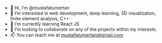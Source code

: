 - 👋 Hi, I’m @mustafatumertan
- 👀 I’m interested in web development, deep learning, 3D visualization, finite element analysis, C++
- 🌱 I’m currently learning React JS
- 💞️ I’m looking to collaborate on any of the projects within my interests.
- 📫 You can reach me at mustafatumertan@gmail.com

<!---
mustafatumertan/mustafatumertan is a ✨ special ✨ repository because its `README.md` (this file) appears on your GitHub profile.
You can click the Preview link to take a look at your changes.
--->
